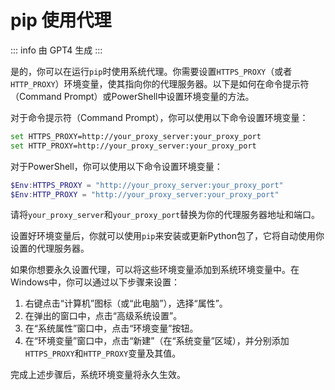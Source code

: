# pip 使用代理

::: info 由 GPT4 生成
:::

是的，你可以在运行`pip`时使用系统代理。你需要设置`HTTPS_PROXY`（或者`HTTP_PROXY`）环境变量，使其指向你的代理服务器。以下是如何在命令提示符（Command Prompt）或PowerShell中设置环境变量的方法。

对于命令提示符（Command Prompt），你可以使用以下命令设置环境变量：

```bash
set HTTPS_PROXY=http://your_proxy_server:your_proxy_port
set HTTP_PROXY=http://your_proxy_server:your_proxy_port
```

对于PowerShell，你可以使用以下命令设置环境变量：

```powershell
$Env:HTTPS_PROXY = "http://your_proxy_server:your_proxy_port"
$Env:HTTP_PROXY = "http://your_proxy_server:your_proxy_port"
```

请将`your_proxy_server`和`your_proxy_port`替换为你的代理服务器地址和端口。

设置好环境变量后，你就可以使用`pip`来安装或更新Python包了，它将自动使用你设置的代理服务器。

如果你想要永久设置代理，可以将这些环境变量添加到系统环境变量中。在Windows中，你可以通过以下步骤来设置：

1. 右键点击“计算机”图标（或“此电脑”），选择“属性”。
2. 在弹出的窗口中，点击“高级系统设置”。
3. 在“系统属性”窗口中，点击“环境变量”按钮。
4. 在“环境变量”窗口中，点击“新建”（在“系统变量”区域），并分别添加`HTTPS_PROXY`和`HTTP_PROXY`变量及其值。

完成上述步骤后，系统环境变量将永久生效。